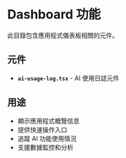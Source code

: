 # Dashboard 功能

此目錄包含應用程式儀表板相關的元件。

## 元件

- **`ai-usage-log.tsx`** - AI 使用日誌元件

## 用途

- 顯示應用程式概覽信息
- 提供快速操作入口
- 追蹤 AI 功能使用情況
- 支援數據監控和分析
